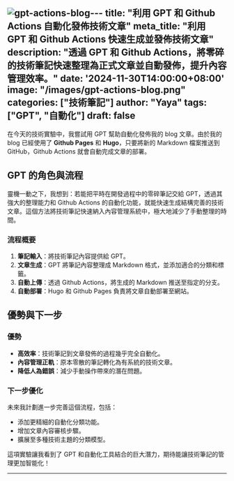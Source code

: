 ![gpt-actions-blog](https://github.com/user-attachments/assets/88313227-e0b0-4587-9e7a-d7d72ac04051)---
title: "利用 GPT 和 Github Actions 自動化發佈技術文章"
meta_title: "利用 GPT 和 Github Actions 快速生成並發佈技術文章"
description: "透過 GPT 和 Github Actions，將零碎的技術筆記快速整理為正式文章並自動發佈，提升內容管理效率。"
date: '2024-11-30T14:00:00+08:00'
image: "/images/gpt-actions-blog.png"
categories: ["技術筆記"]
author: "Yaya"
tags: ["GPT", "自動化"]
draft: false
---

在今天的技術實驗中，我嘗試用 GPT 幫助自動化發佈我的 blog 文章。由於我的 blog 已經使用了 **Github Pages** 和 **Hugo**，只要將新的 Markdown 檔案推送到 GitHub，Github Actions 就會自動完成文章的部署。

## GPT 的角色與流程

靈機一動之下，我想到：若能把平時在開發過程中的零碎筆記交給 GPT，透過其強大的整理能力和 Github Actions 的自動化功能，就能快速生成結構完善的技術文章。這個方法將技術筆記快速納入內容管理系統中，極大地減少了手動整理的時間。

### 流程概要

1. **筆記輸入**：將技術筆記內容提供給 GPT。
2. **文章生成**：GPT 將筆記內容整理成 Markdown 格式，並添加適合的分類和標籤。
3. **自動上傳**：透過 Github Actions，將生成的 Markdown 推送至指定的分支。
4. **自動部署**：Hugo 和 Github Pages 負責將文章自動部署至網站。

## 優勢與下一步

### 優勢

- **高效率**：技術筆記到文章發佈的過程幾乎完全自動化。
- **內容管理正軌**：原本零散的筆記轉化為有系統的技術文章。
- **降低人為錯誤**：減少手動操作帶來的潛在問題。

### 下一步優化

未來我計劃進一步完善這個流程，包括：
- 添加更精細的自動化分類功能。
- 增加文章內容審核步驟。
- 擴展至多種技術主題的分類模型。

這項實驗讓我看到了 GPT 和自動化工具結合的巨大潛力，期待能讓技術筆記的管理更加智能化！

---
